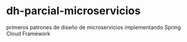 # dh-parcial-microservicios
primeros patrones de diseño de microservicios implementando Spring Cloud Framework
